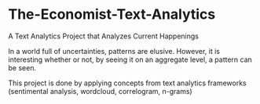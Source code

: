 # The-Economist-Text-Analytics
A Text Analytics Project that Analyzes Current Happenings

In a world full of uncertainties, patterns are elusive. However, it is interesting whether or not, by seeing it on an aggregate level,  a pattern can be seen.

This project is done by applying concepts from text analytics frameworks (sentimental analysis, wordcloud, correlogram, n-grams)
